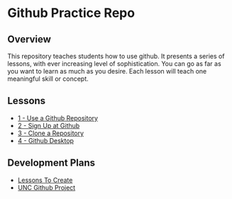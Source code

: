 # Github Practice Repo


## Overview

This repository teaches students how to use github. 
It presents a series of lessons, with ever increasing level of sophistication.
You can go as far as you want to learn as much as you desire.
Each lesson will teach one meaningful skill or concept.


## Lessons
* [1 - Use a Github Repository](lesson/01.md)
* [2 - Sign Up at Github](lesson/02.md)
* [3 - Clone a Repository](lesson/03.md)
* [4 - Github Desktop](lesson/04.md)


## Development Plans
* [Lessons To Create](Lessons.md)
* [UNC Github Project](Project.md)

